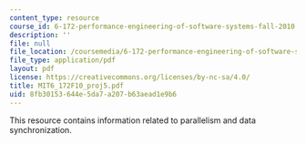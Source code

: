```yaml
---
content_type: resource
course_id: 6-172-performance-engineering-of-software-systems-fall-2010
description: ''
file: null
file_location: /coursemedia/6-172-performance-engineering-of-software-systems-fall-2010/8fb30153644e5da7a207b63aead1e9b6_MIT6_172F10_proj5.pdf
file_type: application/pdf
layout: pdf
license: https://creativecommons.org/licenses/by-nc-sa/4.0/
title: MIT6_172F10_proj5.pdf
uid: 8fb30153-644e-5da7-a207-b63aead1e9b6
---
```

This resource contains information related to parallelism and data synchronization.